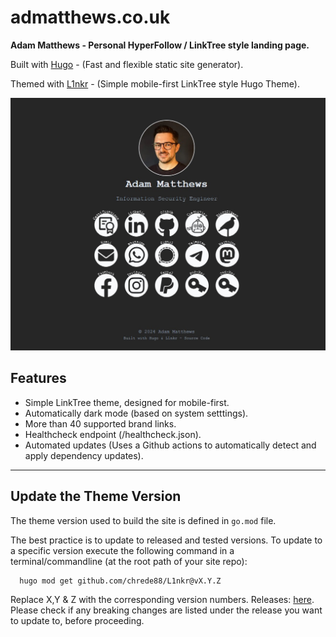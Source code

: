 # admatthews.co.uk 

**Adam Matthews - Personal HyperFollow / LinkTree style landing page.**

Built with [Hugo](https://github.com/gohugoio/hugo) - (Fast and flexible static site generator).

Themed with [L1nkr](https://github.com/chrede88/L1nkr) - (Simple mobile-first LinkTree style Hugo Theme).


![Example screenshot of the home page](./assets/landing-page.jpg)

## Features

- Simple LinkTree theme, designed for mobile-first.
- Automatically dark mode (based on system setttings).
- More than 40 supported brand links.
- Healthcheck endpoint (/healthcheck.json).
- Automated updates (Uses a Github actions to automatically detect and apply dependency updates).


---

## Update the Theme Version

The theme version used to build the site is defined in `go.mod` file.

The best practice is to update to released and tested versions. To update to a specific version execute the following command in a terminal/commandline (at the root path of your site repo):

```shell
  hugo mod get github.com/chrede88/L1nkr@vX.Y.Z
```
Replace X,Y & Z with the corresponding version numbers. Releases: [here](https://github.com/chrede88/L1nkr/releases).
Please check if any breaking changes are listed under the release you want to update to, before proceeding.



